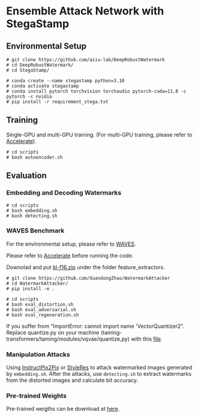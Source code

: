 # Ensemble Attack Network with StegaStamp

## Environmental Setup
```
# git clone https://github.com/aiiu-lab/DeepRobustWatermark
# cd DeepRobustWatermark/
# cd StegaStamp/
```
```
# conda create --name stegastamp python=3.10
# conda activate stegastamp
# conda install pytorch torchvision torchaudio pytorch-cuda=11.8 -c pytorch -c nvidia
# pip install -r requirement_stega.txt
```

## Training
Single-GPU and multi-GPU training. (For multi-GPU training, please refer to [Accelerate](https://huggingface.co/docs/accelerate/basic_tutorials/notebook)).
```
# cd scripts
# bash autoencoder.sh
```

## Evaluation
### Embedding and Decoding Watermarks
```
# cd scripts
# bash embedding.sh
# bash detecting.sh
```

### WAVES Benchmark
For the environmental setup, please refer to [WAVES](https://github.com/umd-huang-lab/WAVES).

Please refer to [Accelerate](https://huggingface.co/docs/accelerate/package_reference/cli) before running the code.

Downolad and put [kl-f16.zip](https://github.com/aiiu-lab/DeepRobustWatermark/releases/tag/kl-f16.zip) under the folder feature_extractors.

```
# git clone https://github.com/XuandongZhao/WatermarkAttacker
# cd WatermarkAttacker/
# pip install -e .
```
```
# cd scripts
# bash eval_distortion.sh
# bash eval_adversarial.sh
# bash eval_regeneration.sh
```

If you suffer from "ImportError: cannot import name 'VectorQuantizer2". Replace quantize.py on your machine (taming-transformers/taming/modules/vqvae/quantize,py) with this [file](https://github.com/CompVis/taming-transformers/blob/master/taming/modules/vqvae/quantize.py).

### Manipulation Attacks
Using [InstructPix2Pix](https://github.com/timothybrooks/instruct-pix2pix) or [StyleRes](https://github.com/hamzapehlivan/StyleRes) to attack watermarked images generated by ```embedding.sh```. After the attacks, use ```detecting.sh``` to extract watermarks from the distorted images and calculate bit accuracy.

### Pre-trained Weights
Pre-trained weigths can be download at [here](https://github.com/aiiu-lab/DeepRobustWatermark/releases/tag/checkpoints.zip).